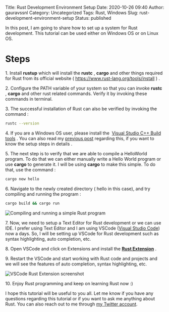 Title: Rust Development Environment Setup
Date: 2020-10-26 09:40
Author: gauravssnl
Category: Uncategorized
Tags: Rust, Windows
Slug: rust-development-environment-setup
Status: published

In this post, I am going to share how to set up a system for Rust development. This tutorial can be used either on Windows OS or on Linux OS.

# Steps

1\.  Install **rustup** which will install the **rustc** , **cargo** and other things required for Rust from its official website ( <https://www.rust-lang.org/tools/install> ) .

2\.  Configure the PATH variable of your system so that you can invoke **rustc** , **cargo** and other rust related commands. Verify it by invoking these commands in terminal.

3\.  The successful installation of Rust can also be verified by invoking the command :

```bash
rustc --version
```

4\. If you are a Windows OS user, please install the  [Visual Studio C++ Build tools](https://visualstudio.microsoft.com/visual-cpp-build-tools/) . You can also read my [previous post](https://gauravssnl.wordpress.com/2020/06/24/install-visual-studio-for-c-c-and-rust-development-on-windows-os/) regarding this, if you want to know the setup steps in details .

5\.  The next step is to verify that we are able to compile a HelloWorld program. To do that we can either manually write a Hello World program or use **cargo** to generate it. I will be using **cargo** to make this simple. To do that, use the command :

```bash
cargo new hello
```

6\.  Navigate to the newly created directory ( hello in this case), and try compiling and running the program : 
```bash 
cargo build && cargo run
```

![Compiling and running a simple Rust program](https://gauravssnl.files.wordpress.com/2020/10/image.png?w=603)

7\. Now, we need to setup a Text Editor for Rust development or we can use IDE. I prefer using Text Editor and I am using VSCode ([Visual Studio Code](https://code.visualstudio.com/)) now a days. So, I will be setting up VSCode for Rust development such as syntax highlighting, auto completion, etc.

8\. Open VSCode and click on Extensions and install the **[Rust Extension](https://marketplace.visualstudio.com/items?itemName=rust-lang.rust)** .

9\. Restart the VSCode and start working with Rust code and projects and we will see the features of auto completion, syntax highlighting, etc.

![VSCode Rust Extension screenshot](https://gauravssnl.files.wordpress.com/2020/10/image-2.png?w=1024)

10\. Enjoy Rust programming and keep on learning Rust now :)

I hope this tutorial will be useful to you all. Let me know if you have any questions regarding this tutorial or if you want to ask me anything about Rust. You can also reach out to me through [my Twitter account](https://twitter.com/gauravssnl).

